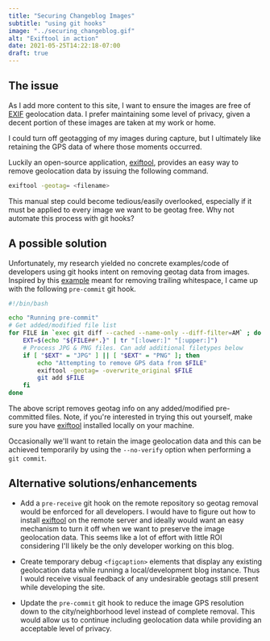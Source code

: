 ```yaml
---
title: "Securing Changeblog Images"
subtitle: "using git hooks"
image: "../securing_changeblog.gif"
alt: "Exiftool in action"
date: 2021-05-25T14:22:18-07:00
draft: true
---
```

## The issue

As I add more content to this site, I want to ensure the images are free of [EXIF][exif.link] geolocation data. I prefer maintaining some level of privacy, given a decent portion of these images are taken at my work or home.

I could turn off geotagging of my images during capture, but I ultimately like retaining the GPS data of where those moments occurred.

Luckily an open-source application, [exiftool][exiftool.link],  provides an easy way to remove geolocation data by issuing the following command.
```bash
exiftool -geotag= <filename>
```
This manual step could become tedious/easily overlooked, especially if it must be applied to every image we want to be geotag free. Why not automate this process with git hooks?

## A possible solution
Unfortunately, my research yielded no concrete examples/code of developers using git hooks intent on removing geotag data from images.  Inspired by this [example](example.link) meant for removing trailing whitespace, I came up with the following `pre-commit` git hook.

```bash
#!/bin/bash

echo "Running pre-commit"
# Get added/modified file list
for FILE in `exec git diff --cached --name-only --diff-filter=AM` ; do
    EXT=$(echo "${FILE##*.}" | tr "[:lower:]" "[:upper:]")
    # Process JPG & PNG files. Can add additional filetypes below
    if [ "$EXT" = "JPG" ] || [ "$EXT" = "PNG" ]; then
        echo "Attempting to remove GPS data from $FILE"
        exiftool -geotag= -overwrite_original $FILE
        git add $FILE
    fi
done
```
The above script removes geotag info on any added/modified pre-committed files.  Note, if you're interested in trying this out yourself, make sure you have [exiftool][exiftool.link] installed locally on your machine.

Occasionally we'll want to retain the image geolocation data and this can be achieved temporarily by using the `--no-verify` option when performing a `git commit`.

## Alternative solutions/enhancements

* Add a `pre-receive` git hook on the remote repository so geotag removal would be enforced for all developers.  I would have to figure out how to install [exiftool][exiftool.link] on the remote server and ideally would want an easy mechanism to turn it off when we want to preserve the image geolocation data. This seems like a lot of effort with little ROI considering I'll likely be the only developer working on this blog.

* Create temporary debug `<figcaption>` elements that display any existing geolocation data while running a local/development blog instance. Thus I would receive visual feedback of any undesirable geotags still present while developing the site.

* Update the `pre-commit` git hook to reduce the image GPS resolution down to the city/neighborhood level instead of complete removal.  This would allow us to continue including geolocation data while providing an acceptable level of privacy.

[exif.link]: https://en.wikipedia.org/wiki/Exif
[exiftool.link]: https://exiftool.org/
[example.link]: https://snipplr.com/view/28523/git-precommit-hook-to-fix-trailing-whitespace

